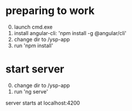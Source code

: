 # preparing to work

0. launch cmd.exe
1. install angular-cli:  'npm install -g @angular/cli'
2. change dir to /ysp-app
3. run 'npm install'

# start server

0. change dir to /ysp-app
1. run 'ng serve'

server starts at localhost:4200